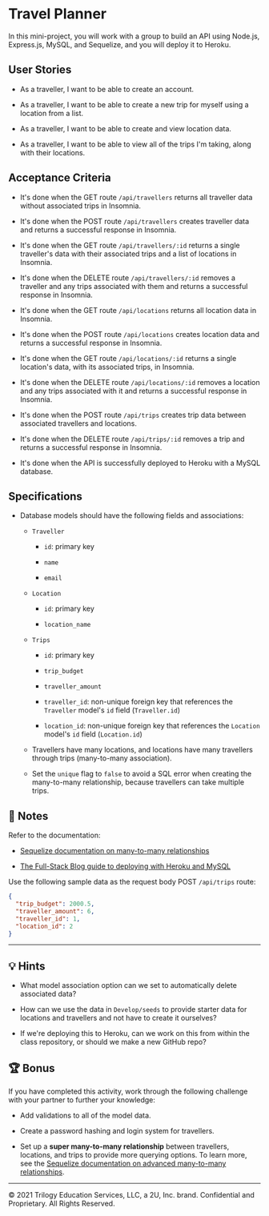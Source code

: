 # Travel Planner

In this mini-project, you will work with a group to build an API using Node.js, Express.js, MySQL, and Sequelize, and you will deploy it to Heroku.

## User Stories

- As a traveller, I want to be able to create an account.

- As a traveller, I want to be able to create a new trip for myself using a location from a list.

- As a traveller, I want to be able to create and view location data.

- As a traveller, I want to be able to view all of the trips I'm taking, along with their locations.

## Acceptance Criteria

- It's done when the GET route `/api/travellers` returns all traveller data without associated trips in Insomnia.

- It's done when the POST route `/api/travellers` creates traveller data and returns a successful response in Insomnia.

- It's done when the GET route `/api/travellers/:id` returns a single traveller's data with their associated trips and a list of locations in Insomnia.

- It's done when the DELETE route `/api/travellers/:id` removes a traveller and any trips associated with them and returns a successful response in Insomnia.

- It's done when the GET route `/api/locations` returns all location data in Insomnia.

- It's done when the POST route `/api/locations` creates location data and returns a successful response in Insomnia.

- It's done when the GET route `/api/locations/:id` returns a single location's data, with its associated trips, in Insomnia.

- It's done when the DELETE route `/api/locations/:id` removes a location and any trips associated with it and returns a successful response in Insomnia.

- It's done when the POST route `/api/trips` creates trip data between associated travellers and locations.

- It's done when the DELETE route `/api/trips/:id` removes a trip and returns a successful response in Insomnia.

- It's done when the API is successfully deployed to Heroku with a MySQL database.

## Specifications

- Database models should have the following fields and associations:

  - `Traveller`

    - `id`: primary key

    - `name`
    - `email`

  - `Location`

    - `id`: primary key

    - `location_name`

  - `Trips`

    - `id`: primary key

    - `trip_budget`
    - `traveller_amount`
    - `traveller_id`: non-unique foreign key that references the `Traveller` model's `id` field (`Traveller.id`)

    - `location_id`: non-unique foreign key that references the `Location` model's `id` field (`Location.id`)

  - Travellers have many locations, and locations have many travellers through trips (many-to-many association).

  - Set the `unique` flag to `false` to avoid a SQL error when creating the many-to-many relationship, because travellers can take multiple trips.

## 📝 Notes

Refer to the documentation:

- [Sequelize documentation on many-to-many relationships](https://sequelize.org/master/manual/assocs.html#many-to-many-relationships)

- [The Full-Stack Blog guide to deploying with Heroku and MySQL](https://coding-boot-camp.github.io/full-stack/heroku/deploy-with-heroku-and-mysql)

Use the following sample data as the request body POST `/api/trips` route:

```json
{
  "trip_budget": 2000.5,
  "traveller_amount": 6,
  "traveller_id": 1,
  "location_id": 2
}
```

---

## 💡 Hints

- What model association option can we set to automatically delete associated data?

- How can we use the data in `Develop/seeds` to provide starter data for locations and travellers and not have to create it ourselves?

- If we're deploying this to Heroku, can we work on this from within the class repository, or should we make a new GitHub repo?

## 🏆 Bonus

If you have completed this activity, work through the following challenge with your partner to further your knowledge:

- Add validations to all of the model data.

- Create a password hashing and login system for travellers.

- Set up a **super many-to-many relationship** between travellers, locations, and trips to provide more querying options. To learn more, see the [Sequelize documentation on advanced many-to-many relationships](https://sequelize.org/master/manual/advanced-many-to-many.html).

---

© 2021 Trilogy Education Services, LLC, a 2U, Inc. brand. Confidential and Proprietary. All Rights Reserved.
